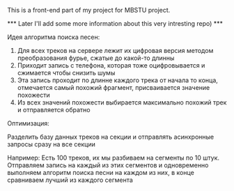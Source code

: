 This is a front-end part of my project for MBSTU project.

*** Later I'll add some more information about this very intresting repo) ***

Идея алгоритма поиска песен:
1) Для всех треков на сервере лежит их цифровая версия методом преобразования фурье, сжатые до какой-то длинны
2) Приходит запись с телефона, которая тоже оцифровывается и сжимается чтобы снизить шумы
3) Эта запись проходит по длинне каждого трека от начала то конца, отмечается самый похожий фрагмент, присваивается значение похожести
4) Из всех значений похожести выбирается максимально похожий трек и отправляется обратно

Оптимизация:

Разделить базу данных треков на секции и отправлять асинхронные запросы сразу на все секции

Например:
Есть 100 треков, их мы разбиваем на сегменты по 10 штук. Отправляем запись на каждый из этих сегментов и одновременно выполняем алгоритм поиска песни на каждом из них, в конце сравниваем лучший из каждого сегмента